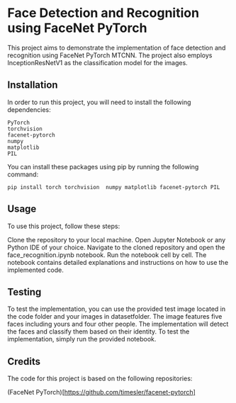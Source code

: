 # Face Detection and Recognition using FaceNet PyTorch

This project aims to demonstrate the implementation of face detection and recognition using FaceNet PyTorch MTCNN. The project also employs InceptionResNetV1 as the classification model for the images.


## Installation
In order to run this project, you will need to install the following dependencies:


```
PyTorch
torchvision
facenet-pytorch
numpy
matplotlib
PIL
```

You can install these packages using pip by running the following command:

```
pip install torch torchvision  numpy matplotlib facenet-pytorch PIL
```


## Usage

To use this project, follow these steps:

Clone the repository to your local machine.
Open Jupyter Notebook or any Python IDE of your choice.
Navigate to the cloned repository and open the face_recognition.ipynb notebook.
Run the notebook cell by cell.
The notebook contains detailed explanations and instructions on how to use the implemented code.


## Testing

To test the implementation, you can use the provided test image located in the code folder and your images in datasetfolder. The image features five faces including yours and four other people. The implementation will detect the faces and classify them based on their identity. To test the implementation, simply run the provided notebook.


## Credits

The code for this project is based on the following repositories:

(FaceNet PyTorch)[https://github.com/timesler/facenet-pytorch]
